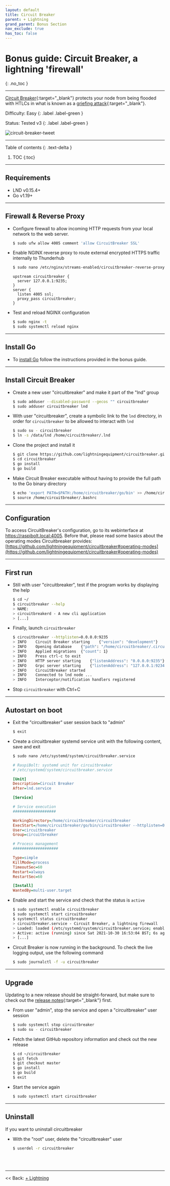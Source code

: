 ```yaml
---
layout: default
title: Circuit Breaker
parent: + Lightning
grand_parent: Bonus Section
nav_exclude: true
has_toc: false
---
```


# Bonus guide: Circuit Breaker, a lightning 'firewall'
{: .no_toc }

---

[Circuit Breaker](https://github.com/lightningequipment/circuitbreaker){:target="_blank"} protects your node from being flooded with HTLCs in what is known as a [griefing attack](https://bitcoinmagazine.com/technical/good-griefing-a-lingering-vulnerability-on-lightning-network-that-still-needs-fixing){:target="_blank"}.

Difficulty: Easy
{: .label .label-green }

Status: Tested v3
{: .label .label-green }

![circuit-breaker-tweet](../../../images/circuit-breaker-tweet.png)

---

Table of contents
{: .text-delta }

1. TOC
{:toc}

---

## Requirements

* LND v0.15.4+
* Go v1.19+

---

## Firewall & Reverse Proxy

* Configure firewall to allow incoming HTTP requests from your local network to the web server.

  ```sh
  $ sudo ufw allow 4005 comment 'allow CircuitBreaker SSL'
  ```

* Enable NGINX reverse proxy to route external encrypted HTTPS traffic internally to Thunderhub

  ```sh
  $ sudo nano /etc/nginx/streams-enabled/circuitbreaker-reverse-proxy.conf
  ```

  ```nginx
  upstream circuitbreaker {
    server 127.0.0.1:9235;
  }
  server {
    listen 4005 ssl;
    proxy_pass circuitbreaker;
  }
  ```

* Test and reload NGINX configuration
  
  ```sh
  $ sudo nginx -t
  $ sudo systemctl reload nginx
  ```
  
---

## Install Go

* To [install Go](../raspberry-pi/go.md#install-go) follow the instructions provided in the bonus guide.

---
  
## Install Circuit Breaker

* Create a new user "circuitbreaker" and make it part of the "lnd" group

  ```sh
  $ sudo adduser --disabled-password --gecos "" circuitbreaker
  $ sudo adduser circuitbreaker lnd
  ```
 
* With user "circuitbreaker", create a symbolic link to the `lnd` directory, in order for `circuitbreaker` to be allowed to interact with `lnd`

  ```sh
  $ sudo su - circuitbreaker
  $ ln -s /data/lnd /home/circuitbreaker/.lnd
  ```

* Clone the project and install it 
 
  ```sh
  $ git clone https://github.com/lightningequipment/circuitbreaker.git
  $ cd circuitbreaker
  $ go install
  $ go build
  ``` 
 
* Make Circuit Breaker executable without having to provide the full path to the Go binary directory

  ```sh 
  $ echo 'export PATH=$PATH:/home/circuitbreaker/go/bin' >> /home/circuitbreaker/.bashrc
  $ source /home/circuitbreaker/.bashrc
  ```

---

## Configuration

To access CircuitBreaker's configuration, go to its webinterface at https://raspibolt.local:4005. Before that, please read some basics about the operating modes Circuitbreaker provides: [https://github.com/lightningequipment/circuitbreaker#operating-modes](https://github.com/lightningequipment/circuitbreaker#operating-modes)

---

## First run

* Still with user "circuitbreaker", test if the program works by displaying the help

  ```sh
  $ cd ~/
  $ circuitbreaker --help
  > NAME:
  > circuitbreakerd - A new cli application
  > [...]
  ```

* Finally, launch `circuitbreaker`
  
  ```sh 
  $ circuitbreaker --httplisten=0.0.0.0:9235
  > INFO	Circuit Breaker starting	{"version": "development"}
  > INFO	Opening database	{"path": "/home/circuitbreaker/.circuitbreaker/circuitbreaker.db"}
  > INFO	Applied migrations	{"count": 1}
  > INFO	Press ctrl-c to exit
  > INFO	HTTP server starting	{"listenAddress": "0.0.0.0:9235"}
  > INFO	Grpc server starting	{"listenAddress": "127.0.0.1:9234"}
  > INFO	CircuitBreaker started
  > INFO	Connected to lnd node ...
  > INFO	Interceptor/notification handlers registered
  ```
 
 *  Stop `circuitbreaker` with Ctrl+C

---
 
## Autostart on boot

* Exit the "circuitbreaker" user session back to "admin"

  ```sh
  $ exit
  ```

* Create a circuitbreaker systemd service unit with the following content, save and exit 
 
  ```sh
  $ sudo nano /etc/systemd/system/circuitbreaker.service
  ```
  
  ```ini
  # RaspiBolt: systemd unit for circuitbreaker
  # /etc/systemd/system/circuitbreaker.service

  [Unit]
  Description=Circuit Breaker
  After=lnd.service

  [Service]
  
  # Service execution
  ###################

  WorkingDirectory=/home/circuitbreaker/circuitbreaker
  ExecStart=/home/circuitbreaker/go/bin/circuitbreaker --httplisten=0.0.0.0:9235
  User=circuitbreaker
  Group=circuitbreaker
  
  # Process management
  ####################
  
  Type=simple
  KillMode=process
  TimeoutSec=60
  Restart=always
  RestartSec=60
  
  [Install]
  WantedBy=multi-user.target
  ```
  
* Enable and start the service and check that the status is `active`

  ```sh
  $ sudo systemctl enable circuitbreaker
  $ sudo systemctl start circuitbreaker
  $ systemctl status circuitbreaker
  > circuitbreaker.service - Circuit Breaker, a lightning firewall
  > Loaded: loaded (/etc/systemd/system/circuitbreaker.service; enabled; vendor preset: enabled)
  > Active: active (running) since Sat 2021-10-30 16:53:04 BST; 6s ago
  > [...]
  ```

* Circuit Breaker is now running in the background. To check the live logging output, use the following command

  ```sh
  $ sudo journalctl -f -u circuitbreaker
  ```

---

## Upgrade

Updating to a new release should be straight-forward, but make sure to check out the [release notes](https://github.com/lightningequipment/circuitbreaker/tags){:target="_blank"} first.

* From user "admin", stop the service and open a "circuitbreaker" user session

  ```sh
  $ sudo systemctl stop circuitbreaker
  $ sudo su - circuitbreaker
  ```
  
* Fetch the latest GitHub repository information and check out the new release
 
  ```sh
  $ cd ~/circuitbreaker
  $ git fetch
  $ git checkout master
  $ go install
  $ go build
  $ exit
  ```
  
* Start the service again

  ```sh
  $ sudo systemctl start circuitbreaker
  ```

---

## Uninstall

If you want to uninstall circuitbreaker

* With the "root" user, delete the "circuitbreaker" user

  ```sh
  $ userdel -r circuitbreaker
  ```

<br /><br />

---

<< Back: [+ Lightning](index.md)

